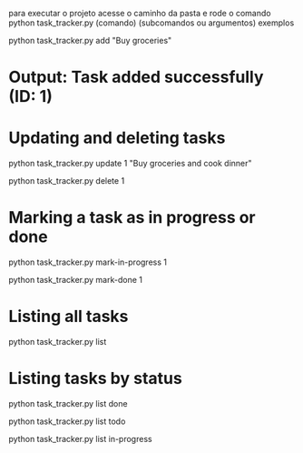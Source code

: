 para executar o projeto acesse o caminho da pasta e rode o comando python task_tracker.py (comando) (subcomandos ou argumentos)
exemplos

python task_tracker.py add "Buy groceries"
# Output: Task added successfully (ID: 1)

# Updating and deleting tasks
python task_tracker.py update 1 "Buy groceries and cook dinner" 

python task_tracker.py delete 1

# Marking a task as in progress or done
python task_tracker.py mark-in-progress 1

python task_tracker.py mark-done 1

# Listing all tasks
python task_tracker.py list

# Listing tasks by status
python task_tracker.py list done

python task_tracker.py list todo

python task_tracker.py list in-progress
